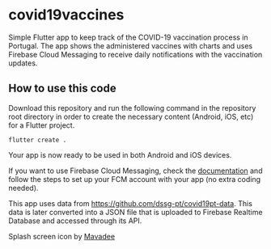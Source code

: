 # covid19vaccines
Simple Flutter app to keep track of the COVID-19 vaccination process in Portugal. The app shows the administered vaccines with charts and uses Firebase Cloud Messaging to receive daily notifications with the vaccination updates.


## How to use this code
Download this repository and run the following command in the repository root directory in order to create the necessary content (Android, iOS, etc) for a Flutter project.
```
flutter create .
```
Your app is now ready to be used in both Android and iOS devices.

If you want to use Firebase Cloud Messaging, check the [documentation](https://firebase.flutter.dev/docs/messaging/overview/) and follow the steps to set up your FCM account with your app (no extra coding needed).

This app uses data from https://github.com/dssg-pt/covid19pt-data. This data is later converted into a JSON file that is uploaded to Firebase Realtime Database and accessed through its API.

Splash screen icon by [Mavadee](https://www.flaticon.com/authors/mavadee)
